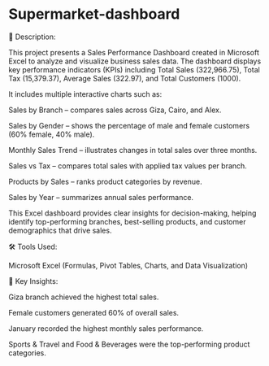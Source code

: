 # Supermarket-dashboard
🧠 Description:

This project presents a Sales Performance Dashboard created in Microsoft Excel to analyze and visualize business sales data. The dashboard displays key performance indicators (KPIs) including Total Sales (322,966.75), Total Tax (15,379.37), Average Sales (322.97), and Total Customers (1000).

It includes multiple interactive charts such as:

Sales by Branch – compares sales across Giza, Cairo, and Alex.

Sales by Gender – shows the percentage of male and female customers (60% female, 40% male).

Monthly Sales Trend – illustrates changes in total sales over three months.

Sales vs Tax – compares total sales with applied tax values per branch.

Products by Sales – ranks product categories by revenue.

Sales by Year – summarizes annual sales performance.

This Excel dashboard provides clear insights for decision-making, helping identify top-performing branches, best-selling products, and customer demographics that drive sales.

🛠️ Tools Used:

Microsoft Excel
(Formulas, Pivot Tables, Charts, and Data Visualization)

🎯 Key Insights:

Giza branch achieved the highest total sales.

Female customers generated 60% of overall sales.

January recorded the highest monthly sales performance.

Sports & Travel and Food & Beverages were the top-performing product categories.
